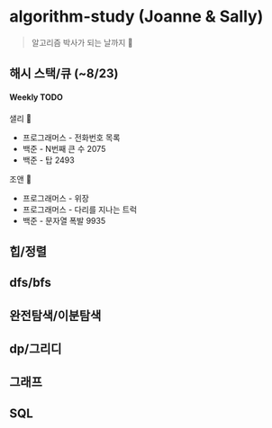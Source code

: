 # algorithm-study (Joanne & Sally)
> 알고리즘 박사가 되는 날까지 🚀

## 해시 스택/큐 (~8/23)
#### Weekly TODO
샐리 🐥  
* 프로그래머스 - 전화번호 목록  
* 백준 - N번째 큰 수 2075  
* 백준 - 탑 2493  

조앤 🌟  
* 프로그래머스 - 위장  
* 프로그래머스 - 다리를 지나는 트럭  
* 백준 - 문자열 폭발 9935  

## 힙/정렬

## dfs/bfs 

## 완전탐색/이분탐색 

## dp/그리디

## 그래프

## SQL 
